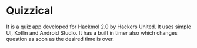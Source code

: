 # Quizzical
It is a quiz app developed for Hackmol 2.0 by Hackers United.
It uses simple UI, Kotlin and Android Studio.
It has a built in timer also which changes question as soon as the desired time is over.
